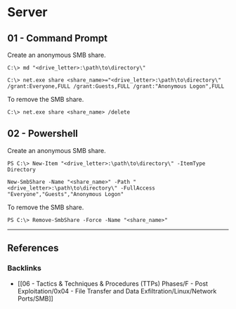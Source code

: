 # Server

## 01 -  Command Prompt

Create an anonymous SMB share.

```
C:\> md "<drive_letter>:\path\to\directory\" 

C:\> net.exe share <share_name>="<drive_letter>:\path\to\directory\" /grant:Everyone,FULL /grant:Guests,FULL /grant:"Anonymous Logon",FULL
```

To remove the SMB share.

```
C:\> net.exe share <share_name> /delete
```

## 02 - Powershell

Create an anonymous SMB share.

```
PS C:\> New-Item "<drive_letter>:\path\to\directory\" -ItemType Directory

New-SmbShare -Name "<share_name>" -Path "<drive_letter>:\path\to\directory\" -FullAccess "Everyone","Guests","Anonymous Logon"
```

To remove the SMB share.

```
PS C:\> Remove-SmbShare -Force -Name "<share_name>"
```

---
## References

### Backlinks

- [[06 - Tactics & Techniques & Procedures (TTPs) Phases/F - Post Exploitation/0x04 - File Transfer and Data Exfiltration/Linux/Network Ports/SMB]]